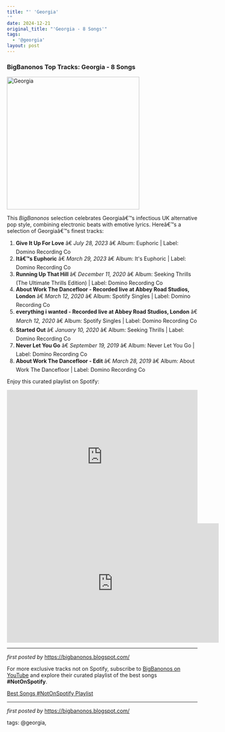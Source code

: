 ```yaml
---
title: "' 'Georgia'
'"
date: 2024-12-21
original_title: "'Georgia - 8 Songs'"
tags:
  - '@georgia'
layout: post
---
```

<h3>BigBanonos Top Tracks: Georgia - 8 Songs</h3>
<div class="separator"> <a href="https://i0.wp.com/diva-magazine.com/wp-content/uploads/2020/03/Georgia-PC-Hollie-Fernando-027-ret-2-300-dpi-1849803554-1584982002329-e1585237619228.jpg?fit=2268%2C1605&ssl=1" > <img alt="Georgia" border="0" height="350" src="https://i0.wp.com/diva-magazine.com/wp-content/uploads/2020/03/Georgia-PC-Hollie-Fernando-027-ret-2-300-dpi-1849803554-1584982002329-e1585237619228.jpg?fit=2268%2C1605&ssl=1" /> </a>
</div> <p>This <em>BigBanonos</em> selection celebrates Georgiaâ€™s infectious UK alternative pop style, combining electronic beats with emotive lyrics. Hereâ€™s a selection of Georgiaâ€™s finest tracks:</p> <ol> <li><strong>Give It Up For Love</strong> â€ <em>July 28, 2023</em> â€ Album: Euphoric | Label: Domino Recording Co</li> <li><strong>Itâ€™s Euphoric</strong> â€ <em>March 29, 2023</em> â€ Album: It's Euphoric | Label: Domino Recording Co</li> <li><strong>Running Up That Hill</strong> â€ <em>December 11, 2020</em> â€ Album: Seeking Thrills (The Ultimate Thrills Edition) | Label: Domino Recording Co</li> <li><strong>About Work The Dancefloor - Recorded live at Abbey Road Studios, London</strong> â€ <em>March 12, 2020</em> â€ Album: Spotify Singles | Label: Domino Recording Co</li> <li><strong>everything i wanted - Recorded live at Abbey Road Studios, London</strong> â€ <em>March 12, 2020</em> â€ Album: Spotify Singles | Label: Domino Recording Co</li> <li><strong>Started Out</strong> â€ <em>January 10, 2020</em> â€ Album: Seeking Thrills | Label: Domino Recording Co</li> <li><strong>Never Let You Go</strong> â€ <em>September 19, 2019</em> â€ Album: Never Let You Go | Label: Domino Recording Co</li> <li><strong>About Work The Dancefloor - Edit</strong> â€ <em>March 28, 2019</em> â€ Album: About Work The Dancefloor | Label: Domino Recording Co</li>
</ol> <p>Enjoy this curated playlist on Spotify:</p>
<iframe allow="autoplay; clipboard-write; encrypted-media; fullscreen; picture-in-picture" allowfullscreen="" frameborder="0" height="352" loading="lazy" src="https://open.spotify.com/embed/playlist/6pCOd4nH4NNH5Oh6UjVzcN?utm_source=generator" width="100%"></iframe> <iframe allow="accelerometer; autoplay; encrypted-media; gyroscope; picture-in-picture" allowfullscreen="" frameborder="0" height="315" src="https://www.youtube.com/embed/videoseries?list=PLtuNtuTatqI1AxQdP3Z5tJRlym7yvv9Rl" width="560"></iframe>
<hr />
<p><em>first posted by</em> <a href="https://bigbanonos.blogspot.com/" rel="noopener" target="_new">https://bigbanonos.blogspot.com/</a></p>


<!--Subscribe and Playlist Links-->
<div>
    <p>For more exclusive tracks not on Spotify, subscribe to <a href="https://www.youtube.com/@BigBanonos" target="_blank">BigBanonos on YouTube</a> and explore their curated playlist of the best songs <strong>#NotOnSpotify</strong>.</p>
    <p><a href="https://www.youtube.com/playlist?list=PLtuNtuTatqI0kFahUCbtbfenC_ET5O_tr" target="_blank">Best Songs #NotOnSpotify Playlist<br /></a></p></div>

<hr />

<p><em>first posted by</em> <a href="https://bigbanonos.blogspot.com/" rel="noopener" target="_new">https://bigbanonos.blogspot.com/</a></p>

<p>tags: @georgia,</p>
